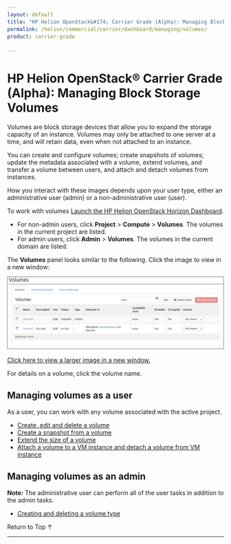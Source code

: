 ```yaml
---
layout: default
title: "HP Helion OpenStack&#174; Carrier Grade (Alpha): Managing Block Storage Volumes"
permalink: /helion/commercial/carrier/dashboard/managing/volumes/
product: carrier-grade

---
```

<!--UNDER REVISION-->

<script>

function PageRefresh {
onLoad="window.refresh"
}

PageRefresh();

</script>

<!-- <p style="font-size: small;"> <a href="/helion/commercial/carrier/ga1/install/">&#9664; PREV</a> | <a href="/helion/commercial/carrier/ga1/install-overview/">&#9650; UP</a> | <a href="/helion/commercial/carrier/ga1/">NEXT &#9654;</a></p> -->

# HP Helion OpenStack&#174; Carrier Grade (Alpha): Managing Block Storage Volumes

Volumes are block storage devices that allow you to expand the storage capacity of an instance. Volumes may only be attached to one server at a time, and will retain data, even when not attached to an instance.

You can create and configure volumes; create snapshots of volumes; update the metadata associated with a volume, extend volumes, and transfer a volume between users, and attach and detach volumes from instances.

How you interact with these images depends upon your user type, either an administrative user (admin) or a non-administrative user (user). 


To work with volumes [Launch the HP Helion OpenStack Horizon Dashboard](/helion/openstack/carrier/dashboard/login/).

* For non-admin users, click **Project** > **Compute** > **Volumes**. The volumes in the current project are listed.
* For admin users, click **Admin** > **Volumes**. The volumes in the current domain are listed.

The **Volumes** panel looks similar to the following. Click the image to view in a new window: 

<img src="media/CGH-Helion-Volumes.png"/>

<a href="javascript:window.open('/content/documentation/media/media/CGH-Helion-Volumes.png','_blank','toolbar=no,menubar=no,resizable=yes,scrollbars=yes')">Click here to view a larger image in a new window.</a>

For details on a volume, click the volume name. 

## Managing volumes as a user ##

As a user, you can work with any volume associated with the active project. 

* [Create, edit and delete a volume](/helion/commercial/carrier/dashboard/managing/volume/create/)
* [Create a snapshot from a volume](/helion/commercial/carrier/dashboard/managing/volume/snapshot/create/)
* [Extend the size of a volume](/helion/commercial/carrier/dashboard/managing/volume/extend/)
* [Attach a volume to a VM instance and detach a volume from VM instance](/helion/commercial/carrier/dashboard/managing/volume/attach/)

## Managing volumes as an admin ##

**Note:** The administrative user can perform all of the user tasks in addition to the admin tasks.

* [Creating and deleting a volume type](/helion/commercial/carrier/dashboard/managing/volume/admin/)

<p><a href="#top" style="padding:14px 0px 14px 0px; text-decoration: none;"> Return to Top &#8593; </a></p>


----
